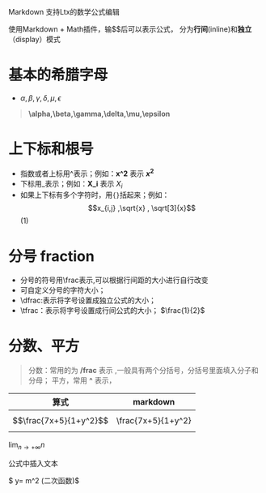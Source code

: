 Markdown 支持Ltx的数学公式编辑

使用Markdown + Math插件，输$$后可以表示公式，
分为**行间**(inline)和**独立**（display）模式

# 基本的希腊字母


- $\alpha,\beta,\gamma,\delta,\mu,\epsilon$


>**\alpha,\beta,\gamma,\delta,\mu,\epsilon**


# 上下标和根号

- 指数或者上标用\^表示；例如：**x^2** 表示 **$x^2$**
- 下标用_表示；例如：**X_i** 表示 $X_i$
- 如果上下标有多个字符时，用`{}`括起来；例如：
$$x_{i,j} ,\sqrt{x} , \sqrt[3]{x}$$ (1)


# 分号 fraction

- 分号的符号用\frac表示,可以根据行间距的大小进行自行改变
- 可自定义分号的字符大小；
- \dfrac:表示将字号设置成独立公式的大小；
- \tfrac：表示将字号设置成行间公式的大小；
$\frac{1}{2}$

# 分数、平方

>分数：常用的为 **/frac** 表示 ,一般具有两个分括号，分括号里面填入分子和分母；
>平方，常用 **^** 表示，

|算式|markdown|
|-----|------|
|$$\frac{7x+5}{1+y^2}$$|\frac{7x+5}{1+y^2}|

$\lim_{n\rightarrow+\infty}n$


公式中插入文本

$ y= m^2  (二次函数)$






